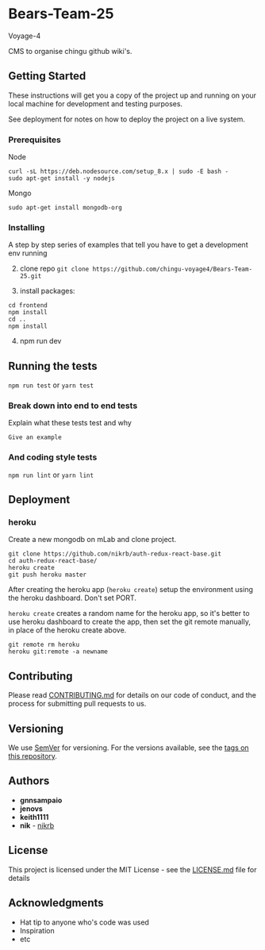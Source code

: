 # Bears-Team-25
Voyage-4

CMS to organise chingu github wiki's.

## Getting Started

These instructions will get you a copy of the project up and running on your local machine for development and testing purposes.

See deployment for notes on how to deploy the project on a live system.

### Prerequisites

Node

```
curl -sL https://deb.nodesource.com/setup_8.x | sudo -E bash -
sudo apt-get install -y nodejs
```

Mongo
```
sudo apt-get install mongodb-org
```

### Installing

A step by step series of examples that tell you have to get a development env running

2. clone repo
`git clone https://github.com/chingu-voyage4/Bears-Team-25.git`

3. install packages:
```
cd frontend
npm install
cd ..
npm install
```

4. npm run dev


## Running the tests

`npm run test`
or
`yarn test`

### Break down into end to end tests

Explain what these tests test and why

```
Give an example
```

### And coding style tests

`npm run lint`
or
`yarn lint`

## Deployment

### heroku


Create a new mongodb on mLab and clone project.

```
git clone https://github.com/nikrb/auth-redux-react-base.git
cd auth-redux-react-base/
heroku create
git push heroku master
```

After creating the heroku app (```heroku create```) setup the environment using
the heroku dashboard. Don't set PORT.

`heroku create` creates a random name for the heroku app, so it's better to use
heroku dashboard to create the app, then set the git remote manually, in place
of the heroku create above.
```
git remote rm heroku
heroku git:remote -a newname
```


## Contributing

Please read [CONTRIBUTING.md](https://gist.github.com/PurpleBooth/b24679402957c63ec426) for details on our code of conduct, and the process for submitting pull requests to us.

## Versioning

We use [SemVer](http://semver.org/) for versioning. For the versions available, see the [tags on this repository](https://github.com/your/project/tags).

## Authors

* **gnnsampaio**
* **jenovs**
* **keith1111**
* **nik** - [nikrb](https://github.com/nikrb)

## License

This project is licensed under the MIT License - see the [LICENSE.md](LICENSE.md) file for details

## Acknowledgments

* Hat tip to anyone who's code was used
* Inspiration
* etc
